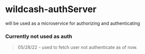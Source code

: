 # wildcash-authServer
will be used as a microservice for authorizing and authenticating 
### Currently not used as auth
> 05/28/22 - used to fetch user not authenticate as of now.
